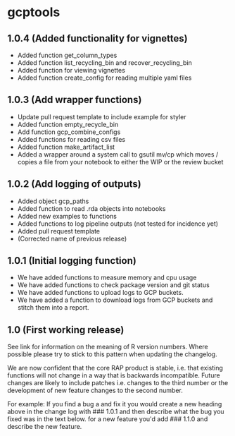 # gcptools

## 1.0.4 (Added functionality for vignettes)
- Added function get_column_types
- Added function list_recycling_bin and recover_recycling_bin
- Added function for viewing vignettes
- Added function create_config for reading multiple yaml files
## 1.0.3 (Add wrapper functions)
- Update pull request template to include example for styler
- Added function empty_recycle_bin
- Add function gcp_combine_configs
- Added functions for reading csv files
- Added function make_artifact_list
- Added a wrapper around a system call to gsutil mv/cp which moves / copies a file from your notebook to either the WIP or the review bucket
## 1.0.2 (Add logging of outputs)
- Added object gcp_paths 
- Added function to read .rda objects into notebooks
- Added new examples to functions
- Added functions to log pipeline outputs (not tested for incidence yet)
- Added pull request template
- (Corrected name of previous release)
## 1.0.1 (Initial logging function)
- We have added functions to measure memory and cpu usage
- We have added functions to check package version and git status
- We have added functions to upload logs to GCP buckets.
- We have added a function to download logs from GCP buckets and stitch them into a report.

## 1.0 (First working release)
See link for information on the meaning of R version numbers. Where possible please try to stick to this pattern when updating the changelog.

We are now confident that the core RAP product is stable, i.e. that existing functions will not change in a way that is backwards incompatible. Future changes are likely to include patches i.e. changes to the third number or the development of new feature changes to the second number.

For example: If you find a bug a and fix it you would create a new heading above in the change log with ### 1.0.1 and then describe what the bug you fixed was in the text below. for a new feature you'd add ### 1.1.0 and describe the new feature.
